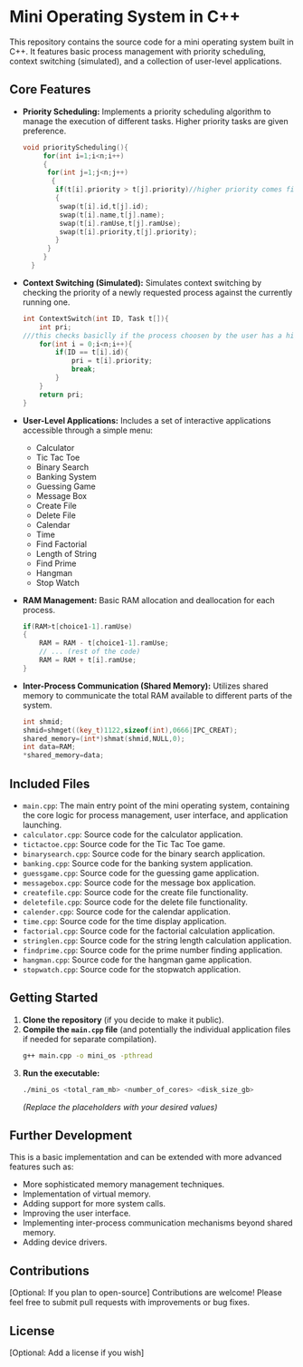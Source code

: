 # Mini Operating System in C++

This repository contains the source code for a mini operating system built in C++. It features basic process management with priority scheduling, context switching (simulated), and a collection of user-level applications.

## Core Features

* **Priority Scheduling:** Implements a priority scheduling algorithm to manage the execution of different tasks. Higher priority tasks are given preference.
    ```cpp
    void priorityScheduling(){
         for(int i=1;i<n;i++)
         {
          for(int j=1;j<n;j++)
           {
            if(t[i].priority > t[j].priority)//higher priority comes first
            {
             swap(t[i].id,t[j].id);
             swap(t[i].name,t[j].name);
             swap(t[i].ramUse,t[j].ramUse);
             swap(t[i].priority,t[j].priority);
            }
          }
         }
      }
    ```

* **Context Switching (Simulated):** Simulates context switching by checking the priority of a newly requested process against the currently running one.
    ```cpp
    int ContextSwitch(int ID, Task t[]){
    	int pri;
    ///this checks basiclly if the process choosen by the user has a higher or lower priority than the process that is before it in the array.
    	for(int i = 0;i<n;i++){
    		if(ID == t[i].id){
    			pri = t[i].priority;
    			break;
    		}
    	}
    	return pri;
    }
    ```

* **User-Level Applications:** Includes a set of interactive applications accessible through a simple menu:
    * Calculator
    * Tic Tac Toe
    * Binary Search
    * Banking System
    * Guessing Game
    * Message Box
    * Create File
    * Delete File
    * Calendar
    * Time
    * Find Factorial
    * Length of String
    * Find Prime
    * Hangman
    * Stop Watch

* **RAM Management:** Basic RAM allocation and deallocation for each process.
    ```cpp
    if(RAM>t[choice1-1].ramUse)
    {
        RAM = RAM - t[choice1-1].ramUse;
        // ... (rest of the code)
        RAM = RAM + t[i].ramUse;
    }
    ```

* **Inter-Process Communication (Shared Memory):** Utilizes shared memory to communicate the total RAM available to different parts of the system.
    ```cpp
    int shmid;
    shmid=shmget((key_t)1122,sizeof(int),0666|IPC_CREAT);
    shared_memory=(int*)shmat(shmid,NULL,0);
    int data=RAM;
    *shared_memory=data;
    ```

## Included Files

* `main.cpp`: The main entry point of the mini operating system, containing the core logic for process management, user interface, and application launching.
* `calculator.cpp`: Source code for the calculator application.
* `tictactoe.cpp`: Source code for the Tic Tac Toe game.
* `binarysearch.cpp`: Source code for the binary search application.
* `banking.cpp`: Source code for the banking system application.
* `guessgame.cpp`: Source code for the guessing game application.
* `messagebox.cpp`: Source code for the message box application.
* `createfile.cpp`: Source code for the create file functionality.
* `deletefile.cpp`: Source code for the delete file functionality.
* `calender.cpp`: Source code for the calendar application.
* `time.cpp`: Source code for the time display application.
* `factorial.cpp`: Source code for the factorial calculation application.
* `stringlen.cpp`: Source code for the string length calculation application.
* `findprime.cpp`: Source code for the prime number finding application.
* `hangman.cpp`: Source code for the hangman game application.
* `stopwatch.cpp`: Source code for the stopwatch application.

## Getting Started

1.  **Clone the repository** (if you decide to make it public).
2.  **Compile the `main.cpp` file** (and potentially the individual application files if needed for separate compilation).
    ```bash
    g++ main.cpp -o mini_os -pthread
    ```
3.  **Run the executable:**
    ```bash
    ./mini_os <total_ram_mb> <number_of_cores> <disk_size_gb>
    ```
    *(Replace the placeholders with your desired values)*

## Further Development

This is a basic implementation and can be extended with more advanced features such as:

* More sophisticated memory management techniques.
* Implementation of virtual memory.
* Adding support for more system calls.
* Improving the user interface.
* Implementing inter-process communication mechanisms beyond shared memory.
* Adding device drivers.

## Contributions

[Optional: If you plan to open-source] Contributions are welcome! Please feel free to submit pull requests with improvements or bug fixes.

## License

[Optional: Add a license if you wish]
